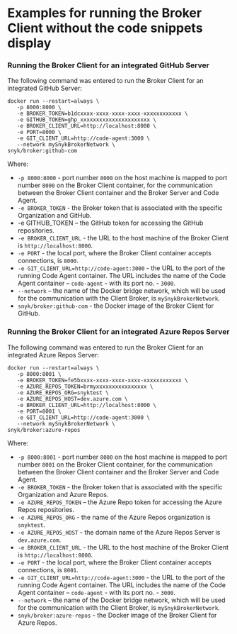 # Examples for running the Broker Client without the code snippets display

### **Running the Broker Client for an integrated GitHub Server**

The following command was entered to run the Broker Client for an integrated GitHub Server:

```
docker run --restart=always \
   -p 8000:8000 \
   -e BROKER_TOKEN=b1dcxxxx-xxxx-xxxx-xxxx-xxxxxxxxxxxx \
   -e GITHUB_TOKEN=ghp_xxxxxxxxxxxxxxxxxxxxxx \
   -e BROKER_CLIENT_URL=http://localhost:8000 \
   -e PORT=8000 \
   -e GIT_CLIENT_URL=http://code-agent:3000 \
   --network mySnykBrokerNetwork \
snyk/broker:github-com
```

Where:

* `-p 8000:8000` - port number `8000` on the host machine is mapped to port number `8000` on the Broker Client container, for the communication between the Broker Client container and the Broker Server and Code Agent.
* `-e BROKER_TOKEN` - the Broker token that is associated with the specific Organization and GitHub.
* \-e GITHUB\_TOKEN – the GitHub token for accessing the GitHub repositories.
* `-e BROKER_CLIENT_URL` - the URL to the host machine of the Broker Client is `http://localhost:8000`.
* `-e PORT` - the local port, where the Broker Client container accepts connections, is `8000`.
* `-e GIT_CLIENT_URL=http://code-agent:3000` - the URL to the port of the running Code Agent container. The URL includes the name of the Code Agent container – `code-agent` - with its port no. - `3000`.
* `--network` – the name of the Docker bridge network, which will be used for the communication with the Client Broker, is `mySnykBrokerNetwork`.
* `snyk/broker:github-com` - the Docker image of the Broker Client for GitHub.

&#x20;

### **Running the Broker Client for an integrated Azure Repos Server**

The following command was entered to run the Broker Client for an integrated Azure Repos Server:

```
docker run --restart=always \
   -p 8000:8001 \
   -e BROKER_TOKEN=fe5bxxxx-xxxx-xxxx-xxxx-xxxxxxxxxxxx \
   -e AZURE_REPOS_TOKEN=brmyxxxxxxxxxxxxxxxx \
   -e AZURE_REPOS_ORG=snyktest \
   -e AZURE_REPOS_HOST=dev.azure.com \
   -e BROKER_CLIENT_URL=http://localhost:8000 \
   -e PORT=8001 \
   -e GIT_CLIENT_URL=http://code-agent:3000 \
   --network mySnykBrokerNetwork \
snyk/broker:azure-repos
```

Where:

* `-p 8000:8001` - port number `8000` on the host machine is mapped to port number `8001` on the Broker Client container, for the communication between the Broker Client container and the Broker Server and Code Agent.
* `-e BROKER_TOKEN` - the Broker token that is associated with the specific Organization and Azure Repos.
* `-e AZURE_REPOS_TOKEN` – the Azure Repo token for accessing the Azure Repos repositories.
* `-e AZURE_REPOS_ORG` - the name of the Azure Repos organization is `snyktest`.
* `-e AZURE_REPOS_HOST` - the domain name of the Azure Repos Server is `dev.azure.com`.
* `-e BROKER_CLIENT_URL` - the URL to the host machine of the Broker Client is `http://localhost:8000`.
* `-e PORT` - the local port, where the Broker Client container accepts connections, is `8001`.
* `-e GIT_CLIENT_URL=http://code-agent:3000` - the URL to the port of the running Code Agent container. The URL includes the name of the Code Agent container – `code-agent` - with its port no. - `3000`.
* `--network` – the name of the Docker bridge network, which will be used for the communication with the Client Broker, is `mySnykBrokerNetwork`.
* `snyk/broker:azure-repos` - the Docker image of the Broker Client for Azure Repos.

&#x20;
